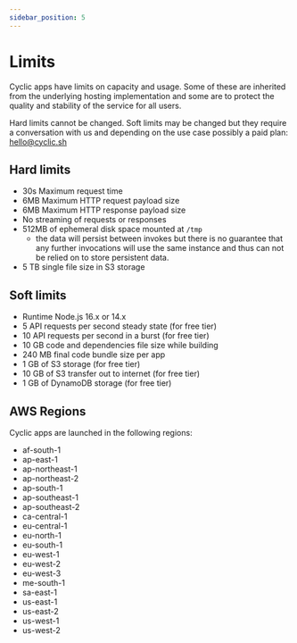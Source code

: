 ```yaml
---
sidebar_position: 5
---
```


# Limits

Cyclic apps have limits on capacity and usage. Some of these are inherited from the underlying hosting implementation and some are to protect the quality and stability of the service for all users.

Hard limits cannot be changed. Soft limits may be changed but they require a conversation with us and depending on the use case possibly a paid plan: <hello@cyclic.sh>

## Hard limits

- 30s Maximum request time
- 6MB Maximum HTTP request payload size
- 6MB Maximum HTTP response payload size
- No streaming of requests or responses
- 512MB of ephemeral disk space mounted at `/tmp`
  - the data will persist between invokes but there is no guarantee that any further invocations will use the same instance and thus can not be relied on to store persistent data.
- 5 TB single file size in S3 storage

## Soft limits

- Runtime Node.js 16.x or 14.x
- 5 API requests per second steady state (for free tier)
- 10 API requests per second in a burst (for free tier)
- 10 GB code and dependencies file size while building
- 240 MB final code bundle size per app
- 1 GB of S3 storage (for free tier)
- 10 GB of S3 transfer out to internet (for free tier)
- 1 GB of DynamoDB storage (for free tier)

## AWS Regions

Cyclic apps are launched in the following regions:

- af-south-1
- ap-east-1
- ap-northeast-1
- ap-northeast-2
- ap-south-1
- ap-southeast-1
- ap-southeast-2
- ca-central-1
- eu-central-1
- eu-north-1
- eu-south-1
- eu-west-1
- eu-west-2
- eu-west-3
- me-south-1
- sa-east-1
- us-east-1
- us-east-2
- us-west-1
- us-west-2
